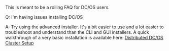 This is meant to be a rolling FAQ for DC/OS users.  

Q: I'm having issues installing DC/OS

A: Try using the advanced installer.  It's a bit easier to use and a lot easier to troubleshoot and understand than the CLI and GUI installers.  A quick walkthrough of a very basic installation is available here: [Distributed DC/OS Cluster Setup](distributed-setup.md)
